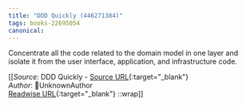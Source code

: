 ```yaml
---
title: "DDD Quickly (446271384)"
tags: books-22695054
canonical: 
---
```


Concentrate all the code related to the domain model in one layer and isolate it from the user interface, application, and infrastructure code.


[[_Source_: DDD Quickly - [Source URL](){:target="_blank"}<br>
_Author_: UnknownAuthor<br>
[Readwise URL](https://readwise.io/open/446271384){:target="_blank"}
::wrap]]